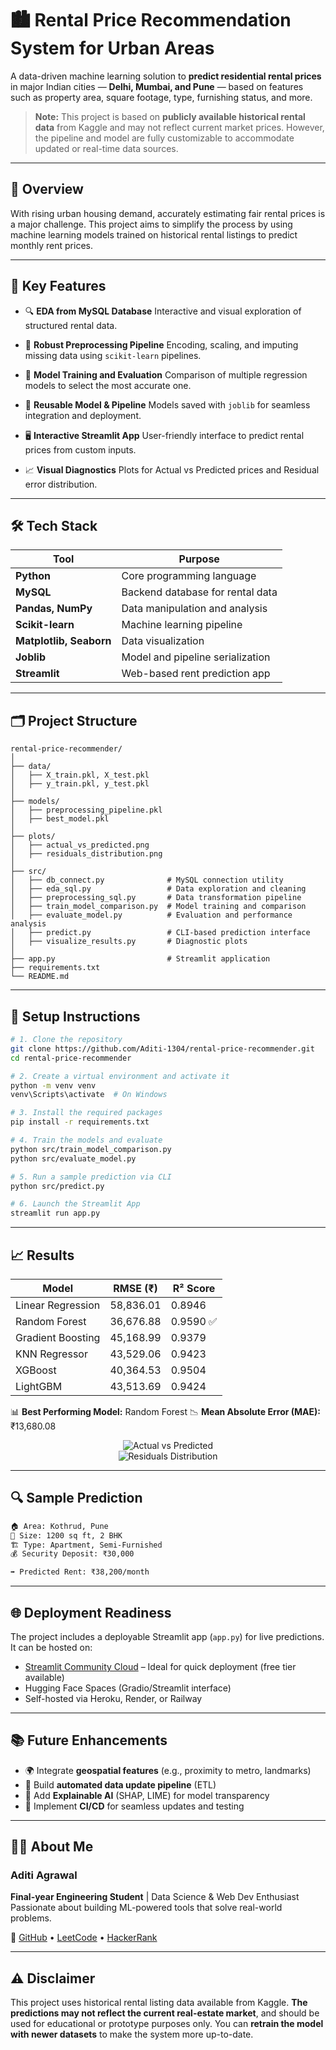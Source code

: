 # 🏙️ Rental Price Recommendation System for Urban Areas

A data-driven machine learning solution to **predict residential rental prices** in major Indian cities — **Delhi, Mumbai, and Pune** — based on features such as property area, square footage, type, furnishing status, and more.

> **Note:** This project is based on **publicly available historical rental data** from Kaggle and may not reflect current market prices. However, the pipeline and model are fully customizable to accommodate updated or real-time data sources.

---

## 📌 Overview

With rising urban housing demand, accurately estimating fair rental prices is a major challenge. This project aims to simplify the process by using machine learning models trained on historical rental listings to predict monthly rent prices.

---

## 🎯 Key Features

- 🔍 **EDA from MySQL Database**
  Interactive and visual exploration of structured rental data.

- 🧹 **Robust Preprocessing Pipeline**
  Encoding, scaling, and imputing missing data using `scikit-learn` pipelines.

- 🧠 **Model Training and Evaluation**
  Comparison of multiple regression models to select the most accurate one.

- 💾 **Reusable Model & Pipeline**
  Models saved with `joblib` for seamless integration and deployment.

- 🖥️ **Interactive Streamlit App**
  User-friendly interface to predict rental prices from custom inputs.

- 📈 **Visual Diagnostics**
  Plots for Actual vs Predicted prices and Residual error distribution.

---

## 🛠️ Tech Stack

| Tool                    | Purpose                          |
| ----------------------- | -------------------------------- |
| **Python**              | Core programming language        |
| **MySQL**               | Backend database for rental data |
| **Pandas, NumPy**       | Data manipulation and analysis   |
| **Scikit-learn**        | Machine learning pipeline        |
| **Matplotlib, Seaborn** | Data visualization               |
| **Joblib**              | Model and pipeline serialization |
| **Streamlit**           | Web-based rent prediction app    |

---

## 🗂️ Project Structure

```
rental-price-recommender/
│
├── data/
│   ├── X_train.pkl, X_test.pkl
│   ├── y_train.pkl, y_test.pkl
│
├── models/
│   ├── preprocessing_pipeline.pkl
│   ├── best_model.pkl
│
├── plots/
│   ├── actual_vs_predicted.png
│   ├── residuals_distribution.png
│
├── src/
│   ├── db_connect.py              # MySQL connection utility
│   ├── eda_sql.py                 # Data exploration and cleaning
│   ├── preprocessing_sql.py       # Data transformation pipeline
│   ├── train_model_comparison.py  # Model training and comparison
│   ├── evaluate_model.py          # Evaluation and performance analysis
│   ├── predict.py                 # CLI-based prediction interface
│   ├── visualize_results.py       # Diagnostic plots
│
├── app.py                         # Streamlit application
├── requirements.txt
└── README.md
```

---

## 🚀 Setup Instructions

```bash
# 1. Clone the repository
git clone https://github.com/Aditi-1304/rental-price-recommender.git
cd rental-price-recommender

# 2. Create a virtual environment and activate it
python -m venv venv
venv\Scripts\activate  # On Windows

# 3. Install the required packages
pip install -r requirements.txt

# 4. Train the models and evaluate
python src/train_model_comparison.py
python src/evaluate_model.py

# 5. Run a sample prediction via CLI
python src/predict.py

# 6. Launch the Streamlit App
streamlit run app.py
```

---

## 📈 Results

| Model             | RMSE (₹)  | R² Score  |
| ----------------- | --------- | --------- |
| Linear Regression | 58,836.01 | 0.8946    |
| Random Forest     | 36,676.88 | 0.9590 ✅ |
| Gradient Boosting | 45,168.99 | 0.9379    |
| KNN Regressor     | 43,529.06 | 0.9423    |
| XGBoost           | 40,364.53 | 0.9504    |
| LightGBM          | 43,513.69 | 0.9424    |

📊 **Best Performing Model:** Random Forest
📉 **Mean Absolute Error (MAE):** ₹13,680.08

<div align="center">

![Actual vs Predicted](plots/actual_vs_predicted.png) <br>
![Residuals Distribution](plots/residuals_distribution.png)

</div>

---

## 🔍 Sample Prediction

```bash
🏠 Area: Kothrud, Pune
📐 Size: 1200 sq ft, 2 BHK
🏗️ Type: Apartment, Semi-Furnished
💰 Security Deposit: ₹30,000

➡️ Predicted Rent: ₹38,200/month
```

---

## 🌐 Deployment Readiness

The project includes a deployable Streamlit app (`app.py`) for live predictions. It can be hosted on:

- [Streamlit Community Cloud](https://streamlit.io/cloud) – Ideal for quick deployment (free tier available)
- Hugging Face Spaces (Gradio/Streamlit interface)
- Self-hosted via Heroku, Render, or Railway

---

## 📚 Future Enhancements

- 🌍 Integrate **geospatial features** (e.g., proximity to metro, landmarks)
- 🔁 Build **automated data update pipeline** (ETL)
- 🧠 Add **Explainable AI** (SHAP, LIME) for model transparency
- 🚀 Implement **CI/CD** for seamless updates and testing

---

## 🙋‍♀️ About Me

### **Aditi Agrawal**

**Final-year Engineering Student** | Data Science & Web Dev Enthusiast
Passionate about building ML-powered tools that solve real-world problems.

🔗 [GitHub](https://github.com/Aditi-1304) • [LeetCode](https://leetcode.com/u/Aditi_786/) • [HackerRank](https://www.hackerrank.com/profile/aditi786aaa)

---

## ⚠️ Disclaimer

This project uses historical rental listing data available from Kaggle.
**The predictions may not reflect the current real-estate market**, and should be used for educational or prototype purposes only. You can **retrain the model with newer datasets** to make the system more up-to-date.
